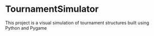 # TournamentSimulator
This project is a visual simulation of tournament structures built using Python and Pygame
